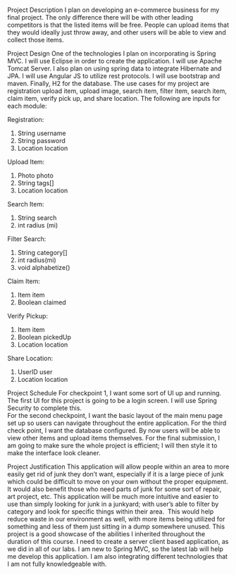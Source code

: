 #
Project Description
I plan on developing an e-commerce business for my final project. The only difference there will be with other leading competitors is that the listed items will be free. People can upload items that they would ideally just throw away, and other users will be able to view and collect those items. 

Project Design
One of the technologies I plan on incorporating is Spring MVC. I will use Eclipse in order to create the application. I will use Apache Tomcat Server. I also plan on using spring data to integrate Hibernate and JPA. I will use Angular JS to utilize rest protocols. I will use bootstrap and maven. Finally, H2 for the database.
The use cases for my project are registration upload item, upload image, search item, filter item, search item, claim item, verify pick up, and share location. The following are inputs for each module: 

Registration:
1.	String username
2.	String password
3.	Location location

Upload Item:
1.	Photo photo
2.	String tags[]
3.	Location location

Search Item:
1.	String search
2.	int radius (mi)

Filter Search:

1.	String category[]
2.	int radius(mi)
3.	void alphabetize()

Claim Item:

1.	Item item
2.	Boolean claimed

Verify Pickup:
1.	Item item
2.	Boolean pickedUp
3.	Location location

Share Location:
1.	UserID user
2.	Location location

Project Schedule 
For checkpoint 1, I want some sort of UI up and running. The first UI for this project is going to be a login screen. I will use Spring Security to complete this.  
For the second checkpoint, I want the basic layout of the main menu page set up so users can navigate throughout the entire application. 
For the third check point, I want the database configured. By now users will be able to view other items and upload items themselves. 
For the final submission, I am going to make sure the whole project is efficient; I will then style it to make the interface look cleaner.  

Project Justification 
This application will allow people within an area to more easily get rid of junk they don’t want, especially if it is a large piece of junk which could be difficult to move on your own without the proper equipment. It would also benefit those who need parts of junk for some sort of repair, art project, etc. This application will be much more intuitive and easier to use than simply looking for junk in a junkyard; with user’s able to filter by category and look for specific things within their area.  This would help reduce waste in our environment as well, with more items being utilized for something and less of them just sitting in a dump somewhere unused.
This project is a good showcase of the abilities I inherited throughout the duration of this course. I need to create a server client based application, as we did in all of our labs. I am new to Spring MVC, so the latest lab will help me develop this application. I am also integrating different technologies that I am not fully knowledgeable with. 
